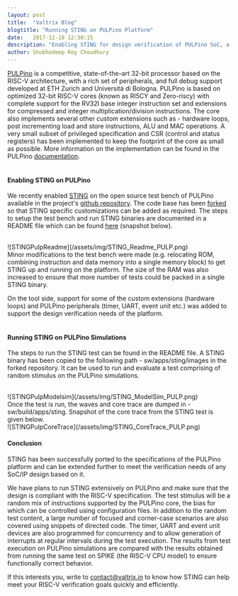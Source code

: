 ```yaml
---
layout: post
title:  "Valtrix Blog"
blogtitle: "Running STING on PULPino Platform"
date:   2017-12-18 12:30:15
description: "Enabling STING for design verification of PULPino SoC, a competitive, state-of-the-art 32-bit processor based on the RISC-V architecture, with a rich set of peripherals, and full debug support developed at ETH Zurich and Università di Bologna"
author: Shubhodeep Roy Choudhury
---
```


[PULPino][pulp_link] is a competitive, state-of-the-art 32-bit processor based on the RISC-V architecture, with a rich set of peripherals, and full debug support developed at ETH Zurich and Università di Bologna. PULPino is based on optimized 32-bit RISC-V cores (known as RI5CY and Zero-riscy) with complete support for the RV32I base integer instruction<!--more--> set and extensions for compressed and integer multiplication/division instructions. The core also implements several other custom extensions such as - hardware loops, post incrementing load and store instructions, ALU and MAC operations. A very small subset of privileged specification and CSR (control and status registers) has been implemented to keep the footprint of the core as small as possible. More information on the implementation can be found in the PULPino [documentation][pulp_docs].
<br/>
<br/>

#### Enabling STING on PULPino

We recently enabled [STING][sting_link] on the open source test bench of PULPino available in the project's [github repository][pulp_git_link]. The code base has been [forked][valtrix_pulp_git_link] so that STING specific customizations can be added as required. The steps to setup the test bench and run STING binaries are documented in a README file which can be found [here][valtrix_pulp_git_readme] (snapshot below).

<br/>
![STINGPulpReadme](/assets/img/STING_Readme_PULP.png)

<br/>
Minor modifications to the test bench were made (e.g. relocating ROM, combining instruction and data memory into a single memory block) to get STING up and running on the platform. The size of the RAM was also increased to ensure that more number of tests could be packed in a single STING binary.

On the tool side, support for some of the custom extensions (hardware loops) and PULPino peripherals (timer, UART, event unit etc.) was added to support the design verification needs of the platform.
<br/>
<br/>

#### Running STING on PULPino Simulations

The steps to run the STING test can be found in the README file. A STING binary has been copied to the following path - sw/apps/sting/images in the forked repository. It can be used to run and evaluate a test comprising of random stimulus on the PULPino simulations.

<br/>
![STINGPulpModelsim](/assets/img/STING_ModelSim_PULP.png)


<br/>
Once the test is run, the waves and core trace are dumped in - sw/build/apps/sting. Snapshot of the core trace from the STING test is given below.

<br/>
![STINGPulpCoreTrace](/assets/img/STING_CoreTrace_PULP.png)

<br/>

#### Conclusion

STING has been successfully ported to the specifications of the PULPino platform and can be extended further to meet the verification needs of any SoC/IP design based on it.

We have plans to run STING extensively on PULPino and make sure that the design is compliant with the RISC-V specification. The test stimulus will be a random mix of instructions supported by the PULPino core, the bias for which can be controlled using configuration files. In addition to the random test content, a large number of focused and corner-case scenarios are also covered using snippets of directed code. The timer, UART and event unit devices are also programmed for concurrency and to allow generation of interrupts at regular intervals during the test execution. The results from test execution on PULPino simulations are compared with the results obtained from running the same test on SPIKE (the RISC-V CPU model) to ensure functionally correct behavior.

If this interests you, write to [contact@valtrix.in](mailto:contact@valtrix.in) to know how STING can help meet your RISC-V verification goals quickly and efficiently.
<br/>

<br/>

[sting_link]: https://valtrix.in/sting/
[riscv_link]: https://riscv.org
[pulp_link]: https://www.pulp-platform.org/
[pulp_docs]: https://www.pulp-platform.org/documentation/
[pulp_git_link]: https://github.com/pulp-platform/pulpino
[valtrix_pulp_git_link]: https://github.com/valtrix/pulpino/tree/pulpino_05f0dbe
[valtrix_pulp_git_readme]: https://github.com/valtrix/pulpino/blob/pulpino_05f0dbe/STING_README.md
